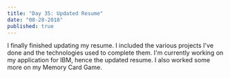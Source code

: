 ```yaml
---
title: "Day 35: Updated Resume"
date: "08-28-2018"
published: true
---
```

I finally finished updating my resume. I included the various projects I've done and the technologies used to complete them. I'm currently working on my application for IBM, hence the updated resume. I also worked some more on my Memory Card Game.
